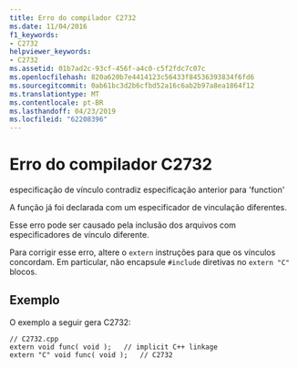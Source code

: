 ```yaml
---
title: Erro do compilador C2732
ms.date: 11/04/2016
f1_keywords:
- C2732
helpviewer_keywords:
- C2732
ms.assetid: 01b7ad2c-93cf-456f-a4c0-c5f2fdc7c07c
ms.openlocfilehash: 820a620b7e4414123c56433f84536393834f6fd6
ms.sourcegitcommit: 0ab61bc3d2b6cfbd52a16c6ab2b97a8ea1864f12
ms.translationtype: MT
ms.contentlocale: pt-BR
ms.lasthandoff: 04/23/2019
ms.locfileid: "62208396"
---
```

# <a name="compiler-error-c2732"></a>Erro do compilador C2732

especificação de vínculo contradiz especificação anterior para 'function'

A função já foi declarada com um especificador de vinculação diferentes.

Esse erro pode ser causado pela inclusão dos arquivos com especificadores de vínculo diferente.

Para corrigir esse erro, altere o `extern` instruções para que os vínculos concordam. Em particular, não encapsule `#include` diretivas no `extern "C"` blocos.

## <a name="example"></a>Exemplo

O exemplo a seguir gera C2732:

```
// C2732.cpp
extern void func( void );   // implicit C++ linkage
extern "C" void func( void );   // C2732
```